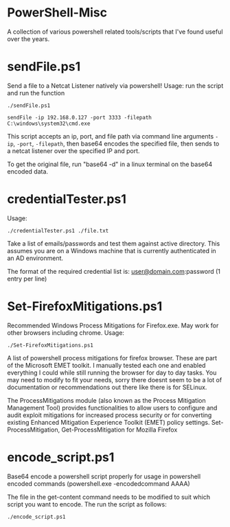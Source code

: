 # PowerShell-Misc
A collection of various powershell related tools/scripts that I've found useful over the years. 


# sendFile.ps1

Send a file to a Netcat Listener natively via powershell!
Usage: run the script and run the function

<code>./sendFile.ps1</code>

<code>sendFile -ip 192.168.0.127 -port 3333 -filepath C:\windows\system32\cmd.exe</code>

This script accepts an ip, port, and file path via command line arguments <code>-ip</code>, <code>-port</code>, <code>-filepath</code>, then base64 encodes the specified file, then sends to a netcat listener over the specified IP and port.

To get the original file, run "base64 -d" in a linux terminal on the base64 encoded data. 

# credentialTester.ps1

Usage: 

<code>./credentialTester.ps1 ./file.txt</code>

Take a list of emails/passwords and test them against active directory. This assumes you are on a Windows machine that is currently authenticated in an AD environment. 

The format of the required credential list is: user@domain.com:password    (1 entry per line)



# Set-FirefoxMitigations.ps1
Recommended Windows Process Mitigations for Firefox.exe. May work for other browsers including chrome. 
Usage:

<code>./Set-FirefoxMitigations.ps1</code>


A list of powershell process mitigations for firefox browser. These are part of the Microsoft EMET toolkit. I manually tested each one and enabled everything I could while still running the browser for day to day tasks. You may need to modify to fit your needs, sorry there doesnt seem to be a lot of documentation or recommendations out there like there is for SELinux.

The ProcessMitigations module (also known as the Process Mitigation Management Tool) provides functionalities to allow users to configure and audit exploit mitigations for increased process security or for converting existing Enhanced Mitigation Experience Toolkit (EMET) policy settings.
Set-ProcessMitigation, Get-ProcessMitigation for Mozilla Firefox

# encode_script.ps1

Base64 encode a powershell script properly for usage in powershell encoded commands (powershell.exe -encodedcommand AAAA)

The file in the get-content command needs to be modified to suit which script you want to encode. The run the script as follows:

<code>./encode_script.ps1</code>
